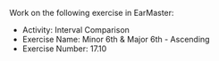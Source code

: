 Work on the following exercise in EarMaster:
- Activity: Interval Comparison
- Exercise Name: Minor 6th & Major 6th - Ascending
- Exercise Number: 17.10
